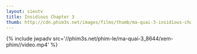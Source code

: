 ```yaml
---
layout: sieutv
title: Insidious Chapter 3
thumb: http://cdn.phim3s.net/images/films/thumb/ma-quai-3-insidious-chapter-3-2015.jpg
---
```

{% include jwpadv src='//phim3s.net/phim-le/ma-quai-3_8644/xem-phim//video.mp4' %}